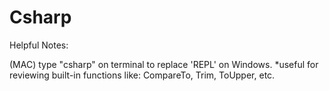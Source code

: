 # Csharp

Helpful Notes:

(MAC) type "csharp" on terminal to replace 'REPL' on Windows.
*useful for reviewing built-in functions like: CompareTo, Trim, ToUpper, etc.
